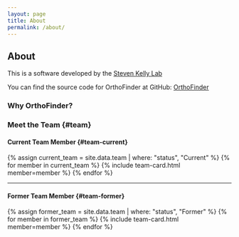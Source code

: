 ```yaml
---
layout: page
title: About
permalink: /about/
---
```



## About

This is a software developed by the [Steven Kelly Lab](http://www.stevekellylab.com/)

You can find the source code for OrthoFinder at GitHub:
[OrthoFinder](https://github.com/OrthoFinder/OrthoFinder)

### Why OrthoFinder?





### Meet&nbsp;the&nbsp;Team {#team}

#### Current&nbsp;Team&nbsp;Member {#team-current}

<div class="team-grid">
{% assign current_team = site.data.team | where: "status", "Current" %}
{% for member in current_team %}
  {% include team-card.html member=member %}
{% endfor %}
</div>

---

#### Former&nbsp;Team&nbsp;Member {#team-former}

<div class="team-grid">
{% assign former_team = site.data.team | where: "status", "Former" %}
{% for member in former_team %}
  {% include team-card.html member=member %}
{% endfor %}
</div>
